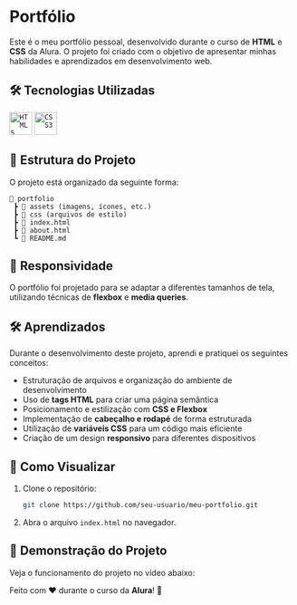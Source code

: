 # Portfólio  

Este é o meu portfólio pessoal, desenvolvido durante o curso de **HTML** e **CSS** da Alura. O projeto foi criado com o objetivo de apresentar minhas habilidades e aprendizados em desenvolvimento web.  

## 🛠 Tecnologias Utilizadas 

<code><img src="https://cdn.jsdelivr.net/gh/devicons/devicon@latest/icons/html5/html5-original.svg" width="40" height="40" title = "HTML5"/></code>
<code><img src="https://cdn.jsdelivr.net/gh/devicons/devicon@latest/icons/css3/css3-original.svg" width="40" height="40" title = "CSS3"/></code>

## 📂 Estrutura do Projeto  

O projeto está organizado da seguinte forma:  

```
📁 portfolio  
 ┣ 📁 assets (imagens, ícones, etc.)  
 ┣ 📁 css (arquivos de estilo)  
 ┣ 📜 index.html
 ┣ 📜 about.html
 ┗ 📜 README.md  
```

## 📱 Responsividade  

O portfólio foi projetado para se adaptar a diferentes tamanhos de tela, utilizando técnicas de **flexbox** e **media queries**.  

## 🛠️ Aprendizados  

Durante o desenvolvimento deste projeto, aprendi e pratiquei os seguintes conceitos:  

- Estruturação de arquivos e organização do ambiente de desenvolvimento  
- Uso de **tags HTML** para criar uma página semântica  
- Posicionamento e estilização com **CSS e Flexbox**  
- Implementação de **cabeçalho e rodapé** de forma estruturada  
- Utilização de **variáveis CSS** para um código mais eficiente  
- Criação de um design **responsivo** para diferentes dispositivos  

## 📌 Como Visualizar  

1. Clone o repositório:  
   ```bash
   git clone https://github.com/seu-usuario/meu-portfolio.git
   ```
2. Abra o arquivo `index.html` no navegador.  

## 🎥 Demonstração do Projeto

Veja o funcionamento do projeto no vídeo abaixo:

Feito com ❤️ durante o curso da **Alura**! 🚀
